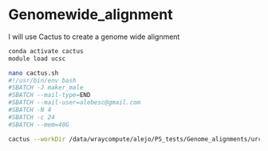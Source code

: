 # Genomewide_alignment
I will use Cactus to create a genome wide alignment




```bash
conda activate cactus
module load ucsc

nano cactus.sh
#!/usr/bin/env bash
#SBATCH -J maker_male
#SBATCH --mail-type=END
#SBATCH --mail-user=alebesc@gmail.com
#SBATCH -N 4
#SBATCH -c 24
#SBATCH --mem=40G

cactus --workDir /data/wraycompute/alejo/PS_tests/Genome_alignments/urchins/urchin2wkdir --maxCores 96 --maxMemory 150G jobStore_urchin2 urchin_seqfile.txt urchins2.hal --binariesMode local


```



